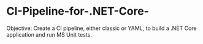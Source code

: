 # CI-Pipeline-for-.NET-Core-
Objective: Create a CI pipeline, either classic or YAML, to build a .NET Core application and run MS Unit tests.
